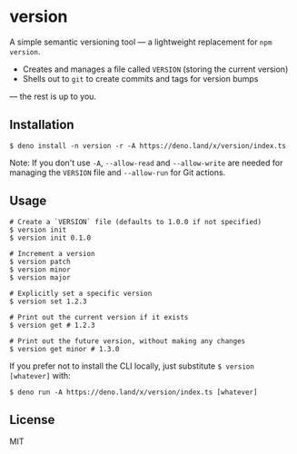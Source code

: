 # version

A simple semantic versioning tool — a lightweight replacement for `npm version`.

- Creates and manages a file called `VERSION` (storing the current version)
- Shells out to `git` to create commits and tags for version bumps

— the rest is up to you.

## Installation

```
$ deno install -n version -r -A https://deno.land/x/version/index.ts
```

Note: If you don't use `-A`, `--allow-read` and `--allow-write` are needed for
managing the `VERSION` file and `--allow-run` for Git actions.

## Usage

```
# Create a `VERSION` file (defaults to 1.0.0 if not specified)
$ version init
$ version init 0.1.0

# Increment a version
$ version patch
$ version minor
$ version major

# Explicitly set a specific version
$ version set 1.2.3

# Print out the current version if it exists
$ version get # 1.2.3

# Print out the future version, without making any changes
$ version get minor # 1.3.0
```

If you prefer not to install the CLI locally, just substitute
`$ version [whatever]` with:

```
$ deno run -A https://deno.land/x/version/index.ts [whatever]
```

## License

MIT
